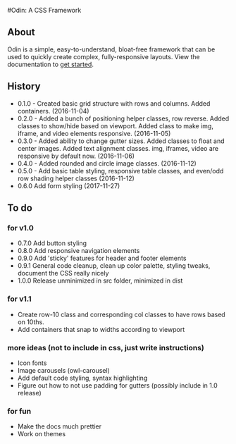 #Odin: A CSS Framework

## About

Odin is a simple, easy-to-understand, bloat-free framework that can be used to quickly create complex, fully-responsive layouts. View the documentation to [get started](http://joncoop.github.io/odin/).

## History

- 0.1.0 - Created basic grid structure with rows and columns. Added containers. (2016-11-04)
- 0.2.0 - Added a bunch of positioning helper classes, row reverse. Added classes to show/hide based on viewport. Added class to make img, iframe, and video elements responsive. (2016-11-05)
- 0.3.0 - Added ability to change gutter sizes. Added classes to float and center images. Added text alignment classes. img, iframes, video are responsive by default now. (2016-11-06)
- 0.4.0 - Added rounded and circle image classes. (2016-11-12)
- 0.5.0 - Add basic table styling, responsive table classes, and even/odd row shading helper classes (2016-11-12)
- 0.6.0 Add form styling (2017-11-27)

## To do

### for v1.0
- 0.7.0 Add button styling
- 0.8.0 Add responsive navigation elements
- 0.9.0 Add 'sticky' features for header and footer elements
- 0.9.1 General code cleanup, clean up color palette, styling tweaks, document the CSS really nicely
- 1.0.0 Release unminimized in src folder, minimized in dist

### for v1.1
- Create row-10 class and corresponding col classes to have rows based on 10ths.
- Add containers that snap to widths according to viewport

### more ideas (not to include in css, just write instructions)
- Icon fonts
- Image carousels (owl-carousel)
- Add default code styling, syntax highlighting
- Figure out how to not use padding for gutters (possibly include in 1.0 release)

### for fun
- Make the docs much prettier
- Work on themes
